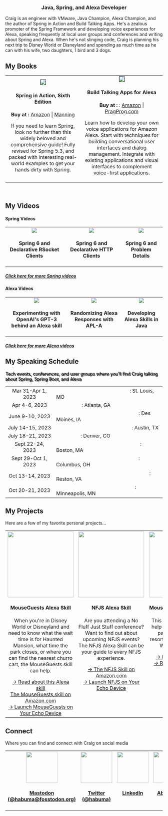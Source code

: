 <h3 align="center">Java, Spring, and Alexa Developer</h3>
<p>Craig is an engineer with VMware, Java Champion, Alexa Champion, and the author of Spring in Action and Build Talking Apps. He's a zealous promoter of the Spring Framework and developing voice experiences for Alexa, speaking frequently at local user groups and conferences and writing about Spring and Alexa. When he's not slinging code, Craig is planning his next trip to Disney World or Disneyland and spending as much time as he can with his wife, two daughters, 1 bird and 3 dogs.</p>

<h2>My Books</h2>

<table>
  <tr>
    <td align="center">
        <a href="http://www.amazon.com/gp/product/1617297577/?tag=habumacom-20" target="_blank"><img src="https://www.habuma.com/img/SiA6_FrontCover.jpg" style="border:1px solid #0D1C35;"/></a>
        <h4>Spring in Action, Sixth Edition</h4>
        <b>Buy at :</b> <a href="http://www.amazon.com/gp/product/1617297577/?tag=habumacom-20" target="_blank">Amazon</a> | <a href="https://www.manning.com/books/spring-in-action-sixth-edition?a_aid=habuma&a_bid=f205d999&chan=habuma" target="_blank">Manning</a>
        <p>If you need to learn Spring, look no further than this widely beloved and comprehensive guide! Fully revised for Spring 5.3, and packed with interesting real-world examples to get your hands dirty with Spring.</p>
    </td>
    <td align="center">
        <a href="http://www.amazon.com/gp/product/1680507257/?tag=habumacom-20" target="_blank"><img src="https://www.habuma.com/img/BTA_FrontCover.jpg" style="border:1px solid #0D1C35;"/></a>
        <h4>Build Talking Apps for Alexa</h4>
        <b>Buy at :</b> : <a href="http://www.amazon.com/gp/product/1680507257/?tag=habumacom-20" target="_blank">Amazon</a> | <a href="https://pragprog.com/titles/cwalexa/build-talking-apps-for-alexa/" target="_blank">PragProg.com</a>
        <p>Learn how to develop your own voice applications for Amazon Alexa. Start with techniques for building conversational user interfaces and dialog management. Integrate with existing applications and visual interfaces to complement voice-first applications.</p>
    </td>
  </tr>
</table>

<br>
<h2>My Videos</h2>
<h4>Spring Videos</h4>
<table>
  <tr>
    <td align="center" valign="top">
        <a href="https://www.youtube.com/watch?v=I9u_DZtmhwI"><img src="https://img.youtube.com/vi/I9u_DZtmhwI/0.jpg"/></a>
        <h4>Spring 6 and Declarative RSocket Clients</h4>
    </td>
    <td align="center" valign="top">
        <a href="https://www.youtube.com/watch?v=QXgq_e7etXc"><img src="https://img.youtube.com/vi/QXgq_e7etXc/0.jpg"/></a>
        <h4>Spring 6 and Declarative HTTP Clients</h4>
    </td>
    <td align="center" valign="top">
        <a href="https://www.youtube.com/watch?v=4YyJUS_7rQE"><img src="https://img.youtube.com/vi/4YyJUS_7rQE/0.jpg"/></a>
        <h4>Spring 6 and Problem Details</h4>
    </td>
  </tr>
</table>
<h5><a href="https://www.youtube.com/channel/UC4KvfQvH5XAfbA5g7sMdOww" target="_blank">Click here for more Spring videos</a></h5>

<h4>Alexa Videos</h4>
<table>
  <tr>
    <td align="center" valign="top">
        <a href="https://www.youtube.com/watch?v=4g_rY451bxM"><img src="https://img.youtube.com/vi/4g_rY451bxM/0.jpg"/></a>
        <h4>Experimenting with OpenAI's GPT-3 behind an Alexa skill</h4>
    </td>
    <td align="center" valign="top">
        <a href="https://www.youtube.com/watch?v=Sg4RZlH2vh8"><img src="https://img.youtube.com/vi/Sg4RZlH2vh8/0.jpg"/></a>
        <h4>Randomizing Alexa Responses with APL-A</h4>
    </td>
    <td align="center" valign="top">
        <a href="https://www.youtube.com/watch?v=YAE8rqwzgX4"><img src="https://img.youtube.com/vi/YAE8rqwzgX4/0.jpg"/></a>
        <h4>Developing Alexa Skills in Java</h4>
    </td>
  </tr>
</table>
<h5><a href="https://www.youtube.com/channel/UC3PN-vEhnKGUo4mIauOqHUQ" target="_blank">Click here for more Alexa videos</a></h5>

<h2>My Speaking Schedule</h2>
<p class="lead" style="text-shadow: 2px 2px #000000;">Tech events, conferences, and user groups where you&#39;ll find Craig talking about Spring, Spring Boot, and Alexa</p>
<table>
    <tr>
    <td align="center">Mar 31-Apr 1, 2023</td>
    <td><a style="color: white;" href="https://nofluffjuststuff.com/stlouis" target="_blank">Gateway Software Symposium</a> : St. Louis, MO</td>
    </tr>
    <tr>
    <td align="center">Apr 4-6, 2023</td>
    <td><a style="color: white;" href="https://devnexus.com/" target="_blank">DevNexus</a> : Atlanta, GA</td>
    </tr>
    <tr>
    <td align="center">June 9-10, 2023</td>
    <td><a style="color: white;" href="https://nofluffjuststuff.com/desmoines" target="_blank">Central Iowa Software Symposium</a> : Des Moines, IA</td>
    </tr>
    <tr>
    <td align="center">July 14-15, 2023</td>
    <td><a style="color: white;" href="https://nofluffjuststuff.com/austin" target="_blank">Lone Star Software Symposium</a> : Austin, TX</td>
    </tr>
    <tr>
    <td align="center">July 18-21, 2023</td>
    <td><a style="color: white;" href="https://uberconf.com/" target="_blank">ÜberConf</a> : Denver, CO</td>
    </tr>
    <tr>
    <td align="center">Sept 22-24, 2023</td>
    <td><a style="color: white;" href="https://nofluffjuststuff.com/boston" target="_blank">New England Software Symposium</a> : Boston, MA</td>
    </tr>
    <tr>
    <td align="center">Sept 29-Oct 1, 2023</td>
    <td><a style="color: white;" href="https://nofluffjuststuff.com/columbus" target="_blank">Central Ohio Software Symposium</a> : Columbus, OH</td>
    </tr>
    <tr>
    <td align="center">Oct 13-14, 2023</td>
    <td><a style="color: white;" href="https://nofluffjuststuff.com/reston" target="_blank">Northern Virginia Software Symposium</a> : Reston, VA</td>
    </tr>
    <tr>
    <td align="center">Oct 20-21, 2023</td>
    <td><a style="color: white;" href="https://nofluffjuststuff.com/minneapolis" target="_blank">Twin Cities Software Symposium</a> : Minneapolis, MN</td>
    </tr>

</table>


<h2>My Projects</h2>
<p>Here are a few of my favorite personal projects...</p>
<table>
  <tr>
    <td align="center" valign="top">
        <a href="https://www.amazon.com/Craig-Walls-Mouse-Guests/dp/B094YZSGNV" target="_blank"><img src="https://www.habuma.com/img/MouseGuestsSkill.png" style="height: 210px;"/></a>
        <h4>MouseGuests Alexa Skill</h4>
        <p>When you're in Disney World or Disneyland and need to know what the wait time is for Haunted Mansion, what time the park closes, or where you can find the nearest churro cart, the MouseGuests skill can help.</p>
        <a href="https://www.habuma.com/mouseguests">&#8594; Read about this Alexa skill</a><br/>
        <a href="https://www.amazon.com/Craig-Walls-Mouse-Guests/dp/B094YZSGNV" target="_blank">The MouseGuests skill on Amazon.com</a><br/>
        <a href="https://alexa-skills.amazon.com/apis/custom/skills/amzn1.ask.skill.18335bd4-876e-46e6-a8a7-b5263715a541/launch" target="_blank">&#8594; Launch MouseGuests on Your Echo Device</a>
    </td>
    <td align="center" valign="top">
        <a href="https://www.amazon.com/Craig-Walls-Fluff-Just-Stuff/dp/B09F3NX3NB" target="_blank"><img src="https://www.habuma.com/img/NFJSSkill.png" height="420" style="height: 210px;"/></a>
        <h4>NFJS Alexa Skill</h4>
        <p>Are you attending a No Fluff Just Stuff conference? Want to find out about upcoming NFJS events? The NFJS Alexa Skill can be your guide to every NFJS experience.</p>
        <a href="https://www.amazon.com/Craig-Walls-Fluff-Just-Stuff/dp/B09F3NX3NB" target="_blank">&#8594; The NFJS Skill on Amazon.com</a><br/>
        <a href="https://alexa-skills.amazon.com/apis/custom/skills/amzn1.ask.skill.294386c7-bfd7-40c5-8d44-2f4795e6d0d4/launch" target="_blank">&#8594; Launch NFJS on Your Echo Device</a>
    </td>
    <td align="center" valign="top">
        <a href="https://neo4j.com/graphgists/mouseportation/" target="_blank"><img src="https://www.habuma.com/img/MousePortationGraphGist.png" height="420" style="height: 210px;"/></a>
        <h4>MousePortation GraphGist</h4>
        <p>This Neo4j GraphGist can help you find the quickest path between parks, resorts, and other places in Walt Disney World.</p>
        <a href="https://neo4j.com/graphgists/mouseportation/" target="_blank">&#8594; Read the GraphGist</a><br/>
        <a href="https://gist.github.com/habuma/17d2061f929bfbcb399d" target="_blank">&#8594; Read the original Gist</a>
    </td>
  </tr>
</table>

<h2>Connect</h2>
<p>Where you can find and connect with Craig on social media</p>
<table width="100%">
  <tr>
    <td align="center" valign="top" width="25%">
        <a rel="me" href="https://fosstodon.org/@habuma" target="_blank">
            <img src="https://www.habuma.com/img/mastodon.png" height="100"/>
            <h4>Mastodon<br/>(@habuma@fosstodon.org)</h4>
    </td>
    <td align="center" valign="top" width="25%">
        <a rel="me" href="https://twitter.com/habuma" target="_blank">
            <img src="https://www.habuma.com/img/twitter.png" height="100"/>
            <h4>Twitter<br/>(@habuma)</h4>
        </a>
    </td>
    <td align="center" valign="top" width="25%">
        <a rel="me" href="https://www.linkedin.com/in/habuma" target="_blank">
            <img src="https://www.habuma.com/img/linkedin.png" height="100"/>
            <h4>LinkedIn</h4>
        </a>
    </td>
    <td align="center" valign="top" width="25%">
        <a rel="me" href="https://about.me/craig_walls" target="_blank">
            <img src="https://www.habuma.com/img/aboutme.png" height="100"/>
            <h4>About.me</h4>
        </a>
    </td>
  </tr>
</table>
